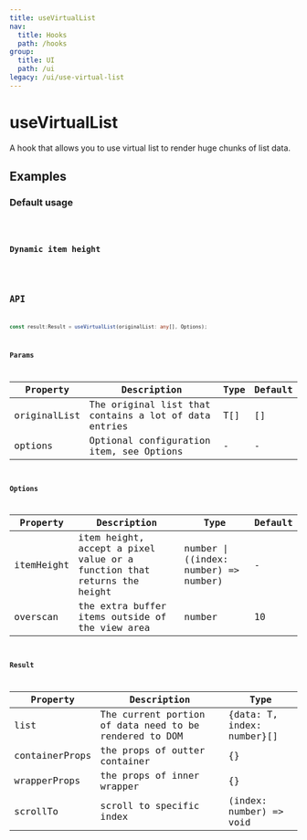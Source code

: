```yaml
---
title: useVirtualList
nav:
  title: Hooks
  path: /hooks
group:
  title: UI
  path: /ui
legacy: /ui/use-virtual-list
---
```


# useVirtualList

A hook that allows you to use virtual list to render huge chunks of list data.

## Examples

### Default usage

<code src="./demo/demo1.tsx" />

### Dynamic item height

<code src="./demo/demo2.tsx" />

## API

```typescript
const result:Result = useVirtualList(originalList: any[], Options);
```

### Params

| Property | Description                                                        | Type                   | Default |
|---------|----------------------------------------------|------------------------|--------|
| originalList | The original list that contains a lot of data entries | T[] | []      |
| options | Optional configuration item, see Options                       | -                      | -      |


### Options

| Property | Description       | Type   | Default |
|------|--------------|--------|--------|
| itemHeight | item height, accept a pixel value or a function that returns the height  | number \| ((index: number) => number) | -    |
| overscan | the extra buffer items outside of the view area | number | 10    |

### Result

| Property | Description                                         | Type                 |
|----------|------------------------------------------|------------|
| list  | The current portion of data need to be rendered to DOM        | {data: T, index: number}[]    |
| containerProps     | the props of outter container                          | {}        |
| wrapperProps | the props of inner wrapper   | {} |
| scrollTo    | scroll to specific index                         | (index: number) => void        |
